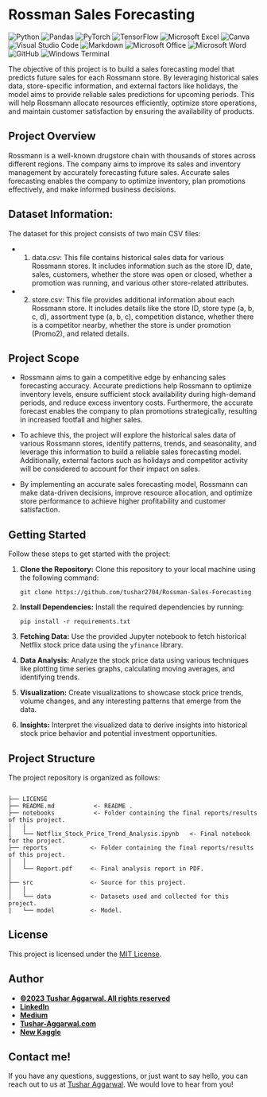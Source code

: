 # Rossman Sales Forecasting 
![Python](https://img.shields.io/badge/Python-3776AB.svg?style=for-the-badge&logo=Python&logoColor=white)
![Pandas](https://img.shields.io/badge/pandas-%23150458.svg?style=for-the-badge&logo=pandas&logoColor=white)
![PyTorch](https://img.shields.io/badge/PyTorch-%23EE4C2C.svg?style=for-the-badge&logo=PyTorch&logoColor=white)
![TensorFlow](https://img.shields.io/badge/TensorFlow-%23FF6F00.svg?style=for-the-badge&logo=TensorFlow&logoColor=white)
![Microsoft Excel](https://img.shields.io/badge/Microsoft_Excel-217346?style=for-the-badge&logo=microsoft-excel&logoColor=white)
![Canva](https://img.shields.io/badge/Canva-%2300C4CC.svg?style=for-the-badge&logo=Canva&logoColor=white)
![Visual Studio Code](https://img.shields.io/badge/Visual%20Studio%20Code-0078d7.svg?style=for-the-badge&logo=visual-studio-code&logoColor=white)
![Markdown](https://img.shields.io/badge/markdown-%23000000.svg?style=for-the-badge&logo=markdown&logoColor=white)
![Microsoft Office](https://img.shields.io/badge/Microsoft_Office-D83B01?style=for-the-badge&logo=microsoft-office&logoColor=white)
![Microsoft Word](https://img.shields.io/badge/Microsoft_Word-2B579A?style=for-the-badge&logo=microsoft-word&logoColor=white)
![GitHub](https://img.shields.io/badge/github-%23121011.svg?style=for-the-badge&logo=github&logoColor=white)
![Windows Terminal](https://img.shields.io/badge/Windows%20Terminal-%234D4D4D.svg?style=for-the-badge&logo=windows-terminal&logoColor=white)

The objective of this project is to build a sales forecasting model that predicts future sales for each Rossmann store. By leveraging historical sales data, store-specific information, and external factors like holidays, the model aims to provide reliable sales predictions for upcoming periods. This will help Rossmann allocate resources efficiently, optimize store operations, and maintain customer satisfaction by ensuring the availability of products.

## Project Overview

Rossmann is a well-known drugstore chain with thousands of stores across different regions. The company aims to improve its sales and inventory management by accurately forecasting future sales. Accurate sales forecasting enables the company to optimize inventory, plan promotions effectively, and make informed business decisions.

## Dataset Information:
The dataset for this project consists of two main CSV files:
- 1. data.csv: This file contains historical sales data for various Rossmann stores. It includes information such as the store ID, date, sales, customers, whether the store was open or closed, whether a promotion was running, and various other store-related attributes.
- 2. store.csv: This file provides additional information about each Rossmann store. It includes details like the store ID, store type (a, b, c, d), assortment type (a, b, c), competition distance, whether there is a competitor nearby, whether the store is under promotion (Promo2), and related details.

## Project Scope
- Rossmann aims to gain a competitive edge by enhancing sales forecasting accuracy. Accurate predictions help Rossmann to optimize inventory levels, ensure sufficient stock availability during high-demand periods, and reduce excess inventory costs. Furthermore, the accurate forecast enables the company to plan promotions strategically, resulting in increased footfall and higher sales.

- To achieve this, the project will explore the historical sales data of various Rossmann stores, identify patterns, trends, and seasonality, and leverage this information to build a reliable sales forecasting model. Additionally, external factors such as holidays and competitor activity will be considered to account for their impact on sales.

- By implementing an accurate sales forecasting model, Rossmann can make data-driven decisions, improve resource allocation, and optimize store performance to achieve higher profitability and customer satisfaction.

## Getting Started

Follow these steps to get started with the project:

1. **Clone the Repository:** Clone this repository to your local machine using the following command:
   ```
   git clone https://github.com/tushar2704/Rossman-Sales-Forecasting
   ```

2. **Install Dependencies:** Install the required dependencies by running:
   ```
   pip install -r requirements.txt
   ```

3. **Fetching Data:** Use the provided Jupyter notebook to fetch historical Netflix stock price data using the `yfinance` library.

4. **Data Analysis:** Analyze the stock price data using various techniques like plotting time series graphs, calculating moving averages, and identifying trends.

5. **Visualization:** Create visualizations to showcase stock price trends, volume changes, and any interesting patterns that emerge from the data.

6. **Insights:** Interpret the visualized data to derive insights into historical stock price behavior and potential investment opportunities.

## Project Structure

The project repository is organized as follows:

```

├── LICENSE
├── README.md           <- README .
├── notebooks           <- Folder containing the final reports/results of this project.
│   │
│   └── Netflix_Stock_Price_Trend_Analysis.ipynb   <- Final notebook for the project.
├── reports            <- Folder containing the final reports/results of this project.
│   │
│   └── Report.pdf     <- Final analysis report in PDF.
│   
├── src                <- Source for this project.
│   │
│   └── data           <- Datasets used and collected for this project.
|   └── model          <- Model.

```

## License

This project is licensed under the [MIT License](LICENSE).
## Author
- <ins><b>©2023 Tushar Aggarwal. All rights reserved</b></ins>
- <b>[LinkedIn](https://www.linkedin.com/in/tusharaggarwalinseec/)</b>
- <b>[Medium](https://medium.com/@tushar_aggarwal)</b> 
- <b>[Tushar-Aggarwal.com](https://www.tushar-aggarwal.com/)</b>
- <b>[New Kaggle](https://www.kaggle.com/tagg27)</b> 

## Contact me!
If you have any questions, suggestions, or just want to say hello, you can reach out to us at [Tushar Aggarwal](mailto:info@tushar-aggarwal.com). We would love to hear from you!


